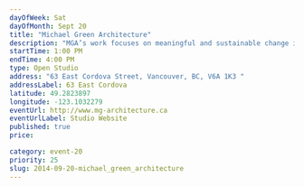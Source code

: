 ```yaml
---
dayOfWeek: Sat
dayOfMonth: Sept 20
title: "Michael Green Architecture"
description: "MGA’s work focuses on meaningful and sustainable change in building through innovation in building sciences and design. With projects around the world and a team of 25 designers and architects, we are vested in helping build healthier communities through architecture, interiors, landscape, and urban design."
startTime: 1:00 PM
endTime: 4:00 PM
type: Open Studio
address: "63 East Cordova Street, Vancouver, BC, V6A 1K3 "
addressLabel: 63 East Cordova
latitude: 49.2823897
longitude: -123.1032279
eventUrl: http://www.mg-architecture.ca
eventUrlLabel: Studio Website
published: true
price: 

category: event-20
priority: 25
slug: 2014-09-20-michael_green_architecture
---
```

